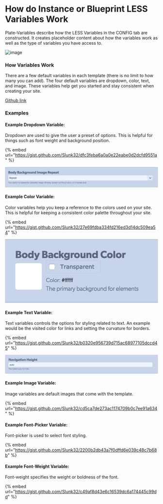 # How do Instance or Blueprint LESS Variables Work

Plate-Variables describe how the LESS Variables in the CONFIG tab are constructed. It creates placeholder content about how the variables work as well as the type of variables you have access to.

![image](https://wyp1jm.media.zestyio.com/screen-shot-2016-06-07-at-2-22-09-pm.png)

### How Variables Work

There are a few default variables in each template \(there is no limit to how many you can add\). The four default variables are dropdown, color, text, and image. These variables help get you started and stay consistent when creating your site.

[Github link](https://github.com/zesty-io/plate-starting-foundation/blob/master/plate-variables.xml)

### Examples

#### Example Dropdown Variable:

Dropdown are used to give the user a preset of options. This is helpful for things such as font weight and background position.

{% embed url="https://gist.github.com/Slunk32/dfc3feba6a0a0e22eabe0d2dcfd9551a" %}

![](../../.gitbook/assets/less-dropdown-example.png)

#### Example Color Variable: 

Color variables help you keep a reference to the colors used on your site. This is helpful for keeping a consistent color palette throughout your site. 

{% embed url="https://gist.github.com/Slunk32/27e69fdba334fd216ed3d14dc509ea54" %}

![](../../.gitbook/assets/less-color-example.png)

#### Example Text Variable: 

Text variables controls the options for styling related to text. An example would be the visited color for links and setting the curvature for borders. 

{% embed url="https://gist.github.com/Slunk32/b0320e956739d715ac68977105dccd45" %}

![](../../.gitbook/assets/less-nav-height.png)

#### Example Image Variable: 

Image variables are default images that come with the template.

{% embed url="https://gist.github.com/Slunk32/cd5ca7de273ac1174709b0c7ee91a634" %}

#### Example Font-Picker Variable:

Font-picker is used to select font styling.

{% embed url="https://gist.github.com/Slunk32/2200b2db43a7f0dffd6e039c48c7b68b" %}

#### Example Font-Weight Variable:

Font-weight specifies the weight or boldness of the font.

{% embed url="https://gist.github.com/Slunk32/c49af8d43e6c16539dc6a174445c99dd" %}

